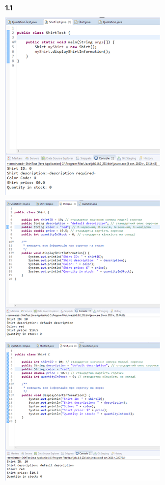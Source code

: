 1.1
---
![1.1](https://github.com/ppc-ntu-khpi/34-first-lab-coldbeatz/blob/master/Solution/task1.1.png)

![1.2](https://github.com/ppc-ntu-khpi/34-first-lab-coldbeatz/blob/master/Solution/task1.2.png)

![5](https://github.com/ppc-ntu-khpi/34-first-lab-coldbeatz/blob/master/Solution/task1.2(5).png)
